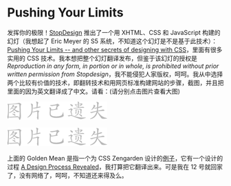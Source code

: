 # Pushing Your Limits

发挥你的极限！[StopDesign][0] 推出了一个用 XHTML、CSS 和 JavaScript 构建的幻灯（我想起了 Eric Meyer 的 S5 系统，不知道这个幻灯是不是基于此技术）：[Pushing Your Limits -- and other secrets of designing with CSS][1]，里面有很多实用的 CSS 技术。我本想把整个幻灯翻译发布，但鉴于该幻灯的授权是*Reproduction in any form, in portion or in whole, is prohibited without prior written permission from Stopdesign*，我不能侵犯人家版权，呵呵。我从中选择两个比较有价值的技术，即翻转技术和用网页标准构建网站的步骤，截图，并且把里面的因为英文翻译成了中文。请看：(请分别点击图片查看大图)

![双重翻转的概念](/assets/missing.png)

![](/assets/missing.png)

上面的 Golden Mean 是指一个为 CSS Zengarden 设计的[例子][2]，它有一个设计的过程 [A Design Process Revealed][3]，我打算把它翻译出来。可是我在 12 号就回家了，没有网络了，呵呵，不知道还来得及么。

[0]: http://stopdesign.com
[1]: http://www.stopdesign.com/present/2004/sydney/limits/
[2]: http://www.csszengarden.com/?cssfile=017/017.css
[3]: http://www.stopdesign.com/articles/design_process/
